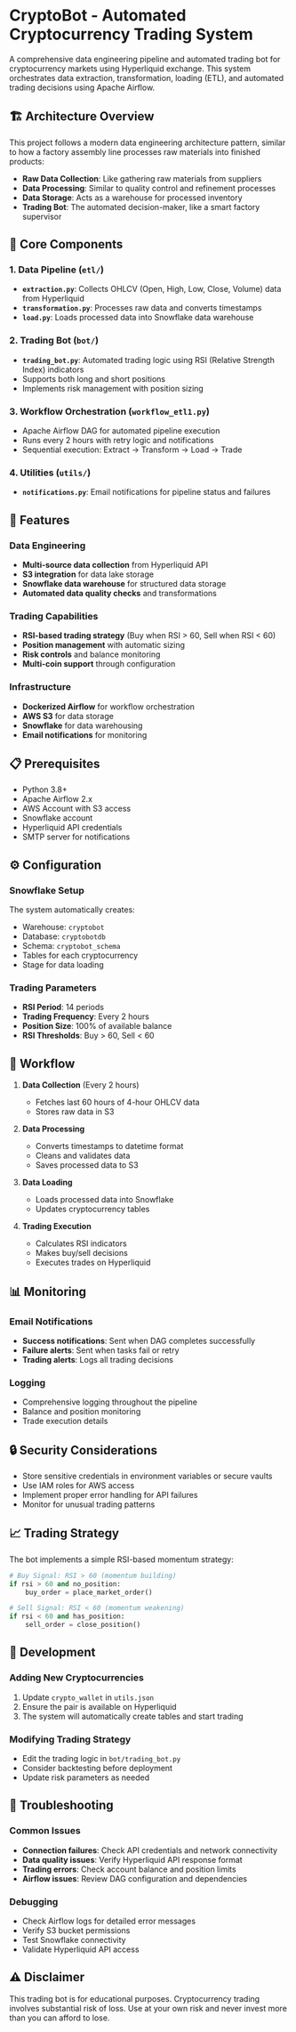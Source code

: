 # CryptoBot - Automated Cryptocurrency Trading System

A comprehensive data engineering pipeline and automated trading bot for cryptocurrency markets using Hyperliquid exchange. This system orchestrates data extraction, transformation, loading (ETL), and automated trading decisions using Apache Airflow.

## 🏗️ Architecture Overview

This project follows a modern data engineering architecture pattern, similar to how a factory assembly line processes raw materials into finished products:

- **Raw Data Collection**: Like gathering raw materials from suppliers
- **Data Processing**: Similar to quality control and refinement processes
- **Data Storage**: Acts as a warehouse for processed inventory
- **Trading Bot**: The automated decision-maker, like a smart factory supervisor

## 🔧 Core Components

### 1. Data Pipeline (`etl/`)
- **`extraction.py`**: Collects OHLCV (Open, High, Low, Close, Volume) data from Hyperliquid
- **`transformation.py`**: Processes raw data and converts timestamps
- **`load.py`**: Loads processed data into Snowflake data warehouse

### 2. Trading Bot (`bot/`)
- **`trading_bot.py`**: Automated trading logic using RSI (Relative Strength Index) indicators
- Supports both long and short positions
- Implements risk management with position sizing

### 3. Workflow Orchestration (`workflow_etl1.py`)
- Apache Airflow DAG for automated pipeline execution
- Runs every 2 hours with retry logic and notifications
- Sequential execution: Extract → Transform → Load → Trade

### 4. Utilities (`utils/`)
- **`notifications.py`**: Email notifications for pipeline status and failures

## 🚀 Features

### Data Engineering
- **Multi-source data collection** from Hyperliquid API
- **S3 integration** for data lake storage
- **Snowflake data warehouse** for structured data storage
- **Automated data quality checks** and transformations

### Trading Capabilities
- **RSI-based trading strategy** (Buy when RSI > 60, Sell when RSI < 60)
- **Position management** with automatic sizing
- **Risk controls** and balance monitoring
- **Multi-coin support** through configuration

### Infrastructure
- **Dockerized Airflow** for workflow orchestration
- **AWS S3** for data storage
- **Snowflake** for data warehousing
- **Email notifications** for monitoring

## 📋 Prerequisites

- Python 3.8+
- Apache Airflow 2.x
- AWS Account with S3 access
- Snowflake account
- Hyperliquid API credentials
- SMTP server for notifications

## ⚙️ Configuration

### Snowflake Setup
The system automatically creates:
- Warehouse: `cryptobot`
- Database: `cryptobotdb`
- Schema: `cryptobot_schema`
- Tables for each cryptocurrency
- Stage for data loading

### Trading Parameters
- **RSI Period**: 14 periods
- **Trading Frequency**: Every 2 hours
- **Position Size**: 100% of available balance
- **RSI Thresholds**: Buy > 60, Sell < 60

## 🔄 Workflow

1. **Data Collection** (Every 2 hours)
   - Fetches last 60 hours of 4-hour OHLCV data
   - Stores raw data in S3

2. **Data Processing**
   - Converts timestamps to datetime format
   - Cleans and validates data
   - Saves processed data to S3

3. **Data Loading**
   - Loads processed data into Snowflake
   - Updates cryptocurrency tables

4. **Trading Execution**
   - Calculates RSI indicators
   - Makes buy/sell decisions
   - Executes trades on Hyperliquid

## 📊 Monitoring

### Email Notifications
- **Success notifications**: Sent when DAG completes successfully
- **Failure alerts**: Sent when tasks fail or retry
- **Trading alerts**: Logs all trading decisions

### Logging
- Comprehensive logging throughout the pipeline
- Balance and position monitoring
- Trade execution details

## 🔒 Security Considerations

- Store sensitive credentials in environment variables or secure vaults
- Use IAM roles for AWS access
- Implement proper error handling for API failures
- Monitor for unusual trading patterns

## 📈 Trading Strategy

The bot implements a simple RSI-based momentum strategy:

```python
# Buy Signal: RSI > 60 (momentum building)
if rsi > 60 and no_position:
    buy_order = place_market_order()

# Sell Signal: RSI < 60 (momentum weakening)  
if rsi < 60 and has_position:
    sell_order = close_position()
```

## 🚧 Development

### Adding New Cryptocurrencies
1. Update `crypto_wallet` in `utils.json`
2. Ensure the pair is available on Hyperliquid
3. The system will automatically create tables and start trading

### Modifying Trading Strategy
- Edit the trading logic in `bot/trading_bot.py`
- Consider backtesting before deployment
- Update risk parameters as needed

## 📝 Troubleshooting

### Common Issues
- **Connection failures**: Check API credentials and network connectivity
- **Data quality issues**: Verify Hyperliquid API response format
- **Trading errors**: Check account balance and position limits
- **Airflow issues**: Review DAG configuration and dependencies

### Debugging
- Check Airflow logs for detailed error messages
- Verify S3 bucket permissions
- Test Snowflake connectivity
- Validate Hyperliquid API access

## ⚠️ Disclaimer

This trading bot is for educational purposes. Cryptocurrency trading involves substantial risk of loss. Use at your own risk and never invest more than you can afford to lose.
